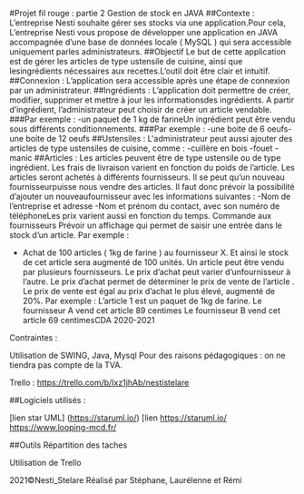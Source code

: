 #Projet fil rouge : partie 2
Gestion de stock en JAVA
##Contexte :
L’entreprise Nesti souhaite gérer ses stocks via une application.Pour cela, L’entreprise Nesti vous propose de développer une application en JAVA accompagnée d’une base de données locale ( MySQL ) qui sera accessible uniquement parles administrateurs. 
##Objectif
Le but de cette application est de gérer les articles de type ustensile de cuisine, ainsi que lesingrédients nécessaires aux recettes.L’outil doit être clair et  intuitif. 
##Connexion :
L’application sera accessible après une étape de connexion par un administrateur.
##Ingrédients :
L’application doit permettre de créer, modifier, supprimer et mettre à jour les informationsdes ingrédients.
A partir d’ingrédient, l’administrateur peut choisir de créer un article vendable.
###Par exemple :
-un paquet de 1 kg de farineUn ingrédient peut être vendu sous différents conditionnements.
###Par exemple :
-une boite de 6 oeufs-une boite de 12 oeufs
##Ustensiles :
L'administrateur peut aussi ajouter des articles de type ustensiles de cuisine, comme :
-cuillère en bois
-fouet
-manic
##Articles :
Les articles peuvent être de type ustensile ou de type ingrédient.
Les frais de livraison varient en fonction du poids de l’article.
Les articles seront achetés à différents fournisseurs. Il se peut qu’un nouveau fournisseurpuisse nous vendre des articles. 
Il faut donc prévoir la possibilité d’ajouter un nouveaufournisseur avec les informations suivantes :
-Nom de l’entreprise et adresse
-Nom et prénom du contact, avec son numéro de téléphoneLes prix varient aussi en fonction du temps.
Commande aux fournisseurs
Prévoir un affichage qui permet de saisir une entrée dans le stock d’un article.
Par exemple :
- Achat de 100 articles ( 1kg de farine ) au fournisseur X.
Et ainsi le stock de cet article sera augmenté de 100 unités.
Un article peut être vendu par plusieurs fournisseurs. 
Le prix d’achat peut varier d’unfournisseur à l’autre.
Le prix d’achat permet de déterminer le prix de vente de l’article .
Le prix de vente est égal au prix d’achat le plus élevé, augmenté de 20%.
Par exemple :
L’article 1 est un paquet de 1kg de farine.
Le fournisseur A vend cet article 89 centimes
Le fournisseur B vend cet article 69 centimesCDA 2020-2021 

Contraintes :

Utilisation de SWING, Java, Mysql Pour des raisons pédagogiques : on ne tiendra pas compte de la TVA.

Trello : https://trello.com/b/Ixz1jhAb/nestistelare

##Logiciels utilisés :

[lien star UML] (https://staruml.io/)
  [lien  https://staruml.io/
    https://www.looping-mcd.fr/

##Outils
Répartition des taches

Utilisation de Trello


2021©Nesti_Stelare Réalisé par Stéphane, Laurélenne et Rémi
